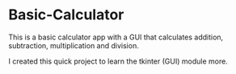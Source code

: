# Basic-Calculator

This is a basic calculator app with a GUI that calculates addition, subtraction, multiplication and division.

I created this quick project to learn the tkinter (GUI) module more.
